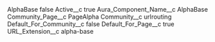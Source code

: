 <?xml version="1.0" encoding="UTF-8"?>
<CustomMetadata xmlns="http://soap.sforce.com/2006/04/metadata" xmlns:xsi="http://www.w3.org/2001/XMLSchema-instance" xmlns:xsd="http://www.w3.org/2001/XMLSchema">
    <label>AlphaBase</label>
    <protected>false</protected>
    <values>
        <field>Active__c</field>
        <value xsi:type="xsd:boolean">true</value>
    </values>
    <values>
        <field>Aura_Component_Name__c</field>
        <value xsi:type="xsd:string">AlphaBase</value>
    </values>
    <values>
        <field>Community_Page__c</field>
        <value xsi:type="xsd:string">PageAlpha</value>
    </values>
    <values>
        <field>Community__c</field>
        <value xsi:type="xsd:string">urlrouting</value>
    </values>
    <values>
        <field>Default_For_Community__c</field>
        <value xsi:type="xsd:boolean">false</value>
    </values>
    <values>
        <field>Default_For_Page__c</field>
        <value xsi:type="xsd:boolean">true</value>
    </values>
    <values>
        <field>URL_Extension__c</field>
        <value xsi:type="xsd:string">alpha-base</value>
    </values>
</CustomMetadata>
